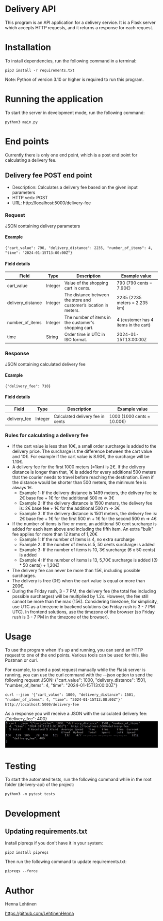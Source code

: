 # Delivery API

This program is an API application for a delivery service.
It is a Flask server which accepts HTTP requests, and it returns a response for each request.

# Installation

To install dependencies, run the following command in a terminal:

```
pip3 install -r requirements.txt
```
Note: Python of version 3.10 or higher is required to run this program.

# Running the application
To start the server in development mode, run the following command:
```
python3 main.py
```

# End points

Currently there is only one end point, which is a post end point for calculating a delivery fee.

## Delivery fee POST end point

- Description: Calculates a delivery fee based on the given input parameters
- HTTP verb: POST
- URL: http://localhost:5000/delivery-fee

### Request

JSON containing delivery parameters

#### Example

```
{"cart_value": 790, "delivery_distance": 2235, "number_of_items": 4, "time": "2024-01-15T13:00:00Z"}
```

#### Field details

| Field             | Type    | Description                                                       | Example value                        |
|-------------------|---------|-------------------------------------------------------------------|--------------------------------------|
| cart_value        | Integer | Value of the shopping cart in cents.                              | 790 (790 cents = 7.90€)              |
| delivery_distance | Integer | The distance between the store and customer’s location in meters. | 2235 (2235 meters = 2.235 km)        |
| number_of_items   | Integer | The number of items in the customer's shopping cart.              | 4 (customer has 4 items in the cart) |
| time              | String  | Order time in UTC in ISO format.                                  | 2024-01-15T13:00:00Z                 |

### Response

JSON containing calculated delivery fee

#### Example

```
{"delivery_fee": 710}
```

#### Field details

| Field        | Type    | Description                      | Example value              |
|--------------|---------|----------------------------------|----------------------------|
| delivery_fee | Integer | Calculated delivery fee in cents | 1000 (1000 cents = 10.00€) |

### Rules for calculating a delivery fee

- If the cart value is less than 10€, a small order surcharge is added to the delivery price. The surcharge is the difference between the cart value and 10€. For example if the cart value is 8.90€, the surcharge will be 1.10€.
- A delivery fee for the first 1000 meters (=1km) is 2€. If the delivery distance is longer than that, 1€ is added for every additional 500 meters that the courier needs to travel before reaching the destination. Even if the distance would be shorter than 500 meters, the minimum fee is always 1€.
    - Example 1: If the delivery distance is 1499 meters, the delivery fee is: 2€ base fee + 1€ for the additional 500 m => 3€
    - Example 2: If the delivery distance is 1500 meters, the delivery fee is: 2€ base fee + 1€ for the additional 500 m => 3€
    - Example 3: If the delivery distance is 1501 meters, the delivery fee is: 2€ base fee + 1€ for the first 500 m + 1€ for the second 500 m => 4€
- If the number of items is five or more, an additional 50 cent surcharge is added for each item above and including the fifth item. An extra "bulk" fee applies for more than 12 items of 1,20€
    - Example 1: If the number of items is 4, no extra surcharge
    - Example 2: If the number of items is 5, 50 cents surcharge is added
    - Example 3: If the number of items is 10, 3€ surcharge (6 x 50 cents) is added
    - Example 4: If the number of items is 13, 5,70€ surcharge is added ((9 * 50 cents) + 1,20€)
- The delivery fee can never be more than 15€, including possible surcharges.
- The delivery is free (0€) when the cart value is equal or more than 200€.
- During the Friday rush, 3 - 7 PM, the delivery fee (the total fee including possible surcharges) will be multiplied by 1.2x. However, the fee still cannot be more than the max (15€). Considering timezone, for simplicity, use UTC as a timezone in backend solutions (so Friday rush is 3 - 7 PM UTC). In frontend solutions, use the timezone of the browser (so Friday rush is 3 - 7 PM in the timezone of the browser).

# Usage

To use the program when it's up and running, you can send an HTTP request to one of the end points.
Various tools can be used for this, like Postman or curl.

For example, to send a post request manually while the Flask server is running, you can use the curl command with the --json option to send the following request JSON:
{"cart_value": 1000, "delivery_distance": 1501, "number_of_items": 4, "time": "2024-01-15T13:00:00Z"}
```
curl --json '{"cart_value": 1000, "delivery_distance": 1501, "number_of_items": 4, "time": "2024-01-15T13:00:00Z"}'  http://localhost:5000/delivery-fee
```
As a response you will receive a JSON with the calculated delivery fee:
{"delivery_fee": 400}
![](curl-example.jpg)

# Testing

To start the automated tests, run the following command while in the root folder (delivery-api) of the project:
```
python3 -m pytest tests
```

# Development

## Updating requirements.txt

Install pipreqs if you don't have it in your system:
```
pip3 install pipreqs
```
Then run the following command to update requirements.txt:
```
pipreqs --force
```

# Author

Henna Lehtinen

https://github.com/LehtinenHenna